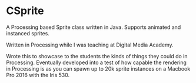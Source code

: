 # CSprite
A Processing based Sprite class written in Java. Supports animated and instanced sprites.

Written in Processing while I was teaching at Digital Media Academy.

Wrote this to showcase to the students the kinds of things they could do in Processing. Eventually developed into a test of how capable the rendering in Processing is as you can spawn up to 20k sprite instances on a Macbook Pro 2016 with the Iris 530.
